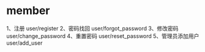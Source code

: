 member
======

1、注册 user/register
2、密码找回 user/forgot_password
3、修改密码  user/change_password
4、重置密码  user/reset_password
5、管理员添加用户  user/add_user
